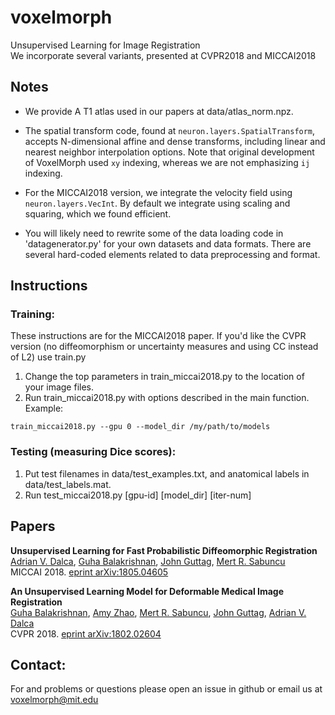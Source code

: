 # voxelmorph
Unsupervised Learning for Image Registration  
We incorporate several variants, presented at CVPR2018 and MICCAI2018  

## Notes

- We provide A T1 atlas used in our papers at data/atlas_norm.npz.

- The spatial transform code, found at `neuron.layers.SpatialTransform`, accepts N-dimensional affine and dense transforms, including linear and nearest neighbor interpolation options. Note that original development of VoxelMorph used `xy` indexing, whereas we are not emphasizing `ij` indexing.

- For the MICCAI2018 version, we integrate the velocity field using `neuron.layers.VecInt`. By default we integrate using scaling and squaring, which we found efficient.

- You will likely need to rewrite some of the data loading code in 
'datagenerator.py' for your own datasets and data formats. There are several hard-coded elements related to data preprocessing and format. 


## Instructions

### Training:
These instructions are for the MICCAI2018 paper. If you'd like the CVPR version (no diffeomorphism or uncertainty measures and using CC instead of L2) use train.py

1. Change the top parameters in train_miccai2018.py to the location of your image files.
2. Run train_miccai2018.py with options described in the main function. Example:  
```
train_miccai2018.py --gpu 0 --model_dir /my/path/to/models 
```

### Testing (measuring Dice scores):
1. Put test filenames in data/test_examples.txt, and anatomical labels in data/test_labels.mat.
2. Run test_miccai2018.py [gpu-id] [model_dir] [iter-num]

## Papers
**Unsupervised Learning for Fast Probabilistic Diffeomorphic Registration**  
[Adrian V. Dalca](http://adalca.mit.edu), [Guha Balakrishnan](http://people.csail.mit.edu/balakg/), [John Guttag](https://people.csail.mit.edu/guttag/), [Mert R. Sabuncu](http://sabuncu.engineering.cornell.edu/)  
MICCAI 2018. [eprint arXiv:1805.04605](https://arxiv.org/abs/1805.04605)


**An Unsupervised Learning Model for Deformable Medical Image Registration**  
[Guha Balakrishnan](http://people.csail.mit.edu/balakg/), [Amy Zhao](http://people.csail.mit.edu/xamyzhao/), [Mert R. Sabuncu](http://sabuncu.engineering.cornell.edu/), [John Guttag](https://people.csail.mit.edu/guttag/), [Adrian V. Dalca](http://adalca.mit.edu)  
CVPR 2018. [eprint arXiv:1802.02604](https://arxiv.org/abs/1802.02604)



## Contact:
For and problems or questions please open an issue in github or email us at voxelmorph@mit.edu
